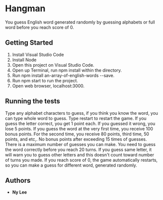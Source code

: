 # Hangman

You guess English word generated randomly by guessing alphabets or full word before you reach score of 0.

## Getting Started

1. Install Visual Studio Code
2. Install Node
3. Open this project on Visual Studio Code.
4. Open up Terminal, run npm install within the directory.
5. Run npm install an-array-of-english-words --save.
6. Run npm start to run the project.
7. Open web browser, localhost:3000.

## Running the tests

Type any alphabet characters to guess, if you think you know the word, you can type whole word to guess. Type restart to restart the game. If you guess the letter correct, you get 1 point each. If you guessed it wrong, you lose 5 points. If you guess the word at the very first time, you receive 100 bonus points. For the second time, you receive 80 points, third time, 50 points, and etc,. No bonus points after exceeding 15 times of guesses. There is a maximum number of guesses you can make. You need to guess the word correctly before you reach 20 turns. If you guess same letter, it will warn you to guess other letters and this doesn't count toward number of turns you made. If you reach score of 0, the game automatically restarts, so you can make a guess for different word, generated randomly.

## Authors

* **Ny Lee**


